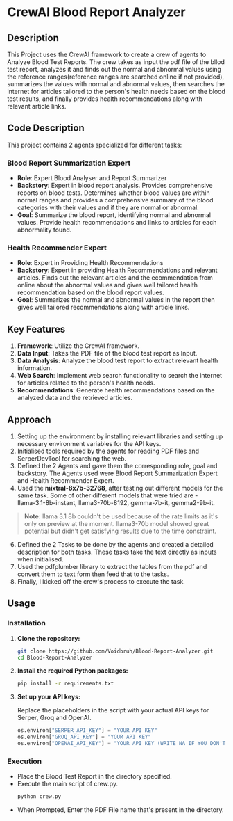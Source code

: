 # CrewAI Blood Report Analyzer

## Description

This Project uses the CrewAI framework to create a crew of agents to Analyze Blood Test Reports. The crew takes as input the pdf file of the bllod test report, analyzes it and finds out the normal and abnormal values using the reference ranges(reference ranges are searched online if not provided), summarizes the values with normal and abnormal values, then searches the internet for articles tailored to the person's health needs based on the blood test results, and finally provides health recommendations along with relevant article links.

## Code Description

This project contains 2 agents specialized for different tasks:

### Blood Report Summarization Expert

- **Role**: Expert Blood Analyser and Report Summarizer
- **Backstory**: Expert in blood report analysis. Provides comprehensive reports on blood tests. Determines whether blood values are within normal ranges and provides a comprehensive summary of the blood categories with their values and if they are normal or abnormal.
- **Goal**: Summarize the blood report, identifying normal and abnormal values. Provide health recommendations and links to articles for each abnormality found.

### Health Recommender Expert

- **Role**: Expert in Providing Health Recommendations
- **Backstory**: Expert in providing Health Recommendations and relevant articles. Finds out the relevant articles and the ecommendation from online about the abnormal values and gives well tailored health recommendation based on the blood report values.
- **Goal**: Summarizes the normal and abnormal values in the report then gives well tailored recommendations along with article links.


## Key Features

1. **Framework**: Utilize the CrewAI framework.
2. **Data Input**:  Takes the PDF file of the blood test report as Input.
3. **Data Analysis**: Analyze the blood test report to extract relevant health information.
4. **Web Search**: Implement web search functionality to search the internet for articles related to the person's health needs.
5. **Recommendations**: Generate health recommendations based on the analyzed data and the retrieved articles.


## Approach

1.  Setting up the environment by installing relevant libraries and setting up necessary environment variables for the API keys.
2.  Initialised tools required by the agents for reading PDF files and SerperDevTool for searching the web.
3.  Defined the 2 Agents and gave them the corresponding role, goal and backstory. The Agents used were Blood Report Summarization Expert and Health Recommender Expert.
4.  Used the **mixtral-8x7b-32768**, after testing out different models for the same task. Some of other different models that were tried are -  
llama-3.1-8b-instant, llama3-70b-8192, gemma-7b-it, gemma2-9b-it.  
> **Note:** llama 3.1 8b couldn't be used because of the rate limits as it's only on preview at the moment. llama3-70b model showed great potential but didn't get satisfying results due to the time constraint.
6.  Defined the 2 Tasks to be done by the agents and created a detailed description for both tasks. These tasks take the text directly as inputs when initialised.
7.  Used the pdfplumber library to extract the tables from the pdf and convert them to text form then feed that to the tasks.
8.  Finally, I kicked off the crew's process to execute the task.


## Usage

### Installation

1. **Clone the repository:**

    ```bash
    git clone https://github.com/Voidbruh/Blood-Report-Analyzer.git
    cd Blood-Report-Analyzer
    ```

2. **Install the required Python packages:**

    ```bash
    pip install -r requirements.txt
    ```

3. **Set up your API keys:**

    Replace the placeholders in the script with your actual API keys for Serper, Groq and OpenAI.

    ```python
    os.environ["SERPER_API_KEY"] = "YOUR API KEY"
    os.environ["GROQ_API_KEY"] = "YOUR API KEY"
    os.environ["OPENAI_API_KEY"] = "YOUR API KEY (WRITE NA IF YOU DON'T INTEND TO USE OPENAI API)"
    ```

### Execution

- Place the Blood Test Report in the directory specified.
- Execute the main script of crew.py.
    ```bash
    python crew.py
    ```
- When Prompted, Enter the PDF File name that's present in the directory.
